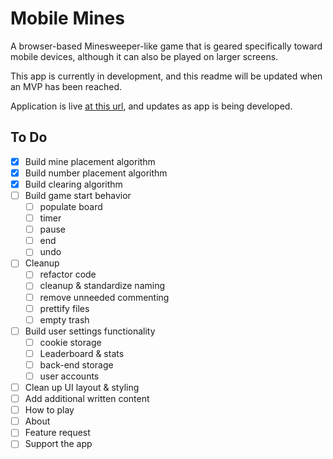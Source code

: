 # Mobile Mines

A browser-based Minesweeper-like game that is geared specifically toward mobile devices, although it can also be played on larger screens.

This app is currently in development, and this readme will be updated when an MVP has been reached.

Application is live [at this url](https://mobile-mines.netlify.app), and updates as app is being developed.

## To Do

- [x] Build mine placement algorithm
- [x] Build number placement algorithm
- [x] Build clearing algorithm
- [ ] Build game start behavior
	- [ ] populate board
	- [ ] timer
	- [ ] pause
	- [ ] end
	- [ ] undo
- [ ] Cleanup
	- [ ] refactor code
	- [ ] cleanup & standardize naming
	- [ ] remove unneeded commenting
	- [ ] prettify files
	- [ ] empty trash
- [ ] Build user settings functionality
	- [ ] cookie storage
	- [ ] Leaderboard & stats
	- [ ] back-end storage
	- [ ] user accounts
- [ ] Clean up UI layout & styling
- [ ] Add additional written content
- [ ] How to play
- [ ] About
- [ ] Feature request
- [ ] Support the app